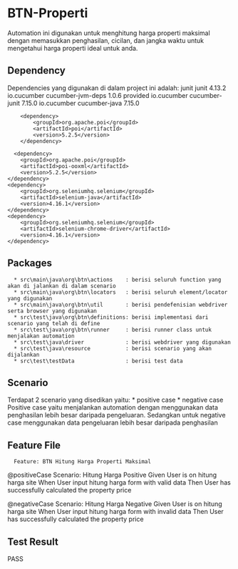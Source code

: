 # BTN-Properti
Automation ini digunakan untuk menghitung harga properti maksimal dengan memasukkan penghasilan, cicilan, dan jangka waktu untuk mengetahui harga properti ideal untuk anda.

## Dependency
Dependencies yang digunakan di dalam project ini adalah:
    <dependencies>
      <dependency>
          <groupId>junit</groupId>
          <artifactId>junit</artifactId>
          <version>4.13.2</version>
      </dependency>
      <dependency>
        <groupId>io.cucumber</groupId>
        <artifactId>cucumber-jvm-deps</artifactId>
        <version>1.0.6</version>
        <scope>provided</scope>
    </dependency>
      <dependency>
          <groupId>io.cucumber</groupId>
          <artifactId>cucumber-junit</artifactId>
          <version>7.15.0</version>
      </dependency>
      <dependency>
          <groupId>io.cucumber</groupId>
          <artifactId>cucumber-java</artifactId>
          <version>7.15.0</version>
      </dependency>
      
		<dependency>
		    <groupId>org.apache.poi</groupId>
		    <artifactId>poi</artifactId>
		    <version>5.2.5</version>
		</dependency>

      <dependency>
        <groupId>org.apache.poi</groupId>
        <artifactId>poi-ooxml</artifactId>
        <version>5.2.5</version>
    </dependency>
    <dependency>
	    <groupId>org.seleniumhq.selenium</groupId>
	    <artifactId>selenium-java</artifactId>
	    <version>4.16.1</version>
	</dependency>
	<dependency>
	    <groupId>org.seleniumhq.selenium</groupId>
	    <artifactId>selenium-chrome-driver</artifactId>
	    <version>4.16.1</version>
	</dependency>
  </dependencies>

## Packages
      * src\main\java\org\btn\actions    : berisi seluruh function yang akan di jalankan di dalam scenario
      * src\main\java\org\btn\locators   : berisi seluruh element/locator yang digunakan
      * src\main\java\org\btn\util       : berisi pendefenisian webdriver serta browser yang digunakan
      * src\test\java\org\btn\definitions: berisi implementasi dari scenario yang telah di define
      * src\test\java\org\btn\runner     : berisi runner class untuk menjalakan automation
      * src\test\java\driver             : berisi webdriver yang digunakan
      * src\test\java\resource           : berisi scenario yang akan dijalankan
      * src\test\testData                : berisi test data


## Scenario
Terdapat 2 scenario yang disedikan yaitu:
      * positive case
      * negative case
Positive case yaitu menjalankan automation dengan menggunakan data penghasilan lebih besar daripada pengeluaran. Sedangkan untuk negative case menggunakan data pengeluaran lebih besar daripada penghasilan

## Feature File
      Feature: BTN Hitung Harga Properti Maksimal

  @positiveCase
  Scenario: Hitung Harga Positive
    Given User is on hitung harga site
    When User input hitung harga form with valid data
    Then User has successfully calculated the property price
    
  @negativeCase
  Scenario: Hitung Harga Negative
    Given User is on hitung harga site
    When User input hitung harga form with invalid data
    Then User has successfully calculated the property price

## Test Result
PASS

